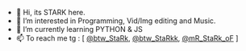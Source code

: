 - 👋 Hi, its STARK here.
- 👀 I’m interested in Programming, Vid/Img editing and Music.
- 🌱 I’m currently learning PYTHON & JS
- 📫 To reach me tg : [ <a href="t.me/btw_stark">@btw_StaRk</a>, <a href="t.me/btw_starkk">@btw_StaRkk</a>, <a href="t.me/mr_stark_of">@mR_StaRk_oF</a> ]

<!---
Vikas9901/Vikas9901 is a ✨ special ✨ repository because its `README.md` (this file) appears on your GitHub profile.
You can click the Preview link to take a look at your changes.
--->
